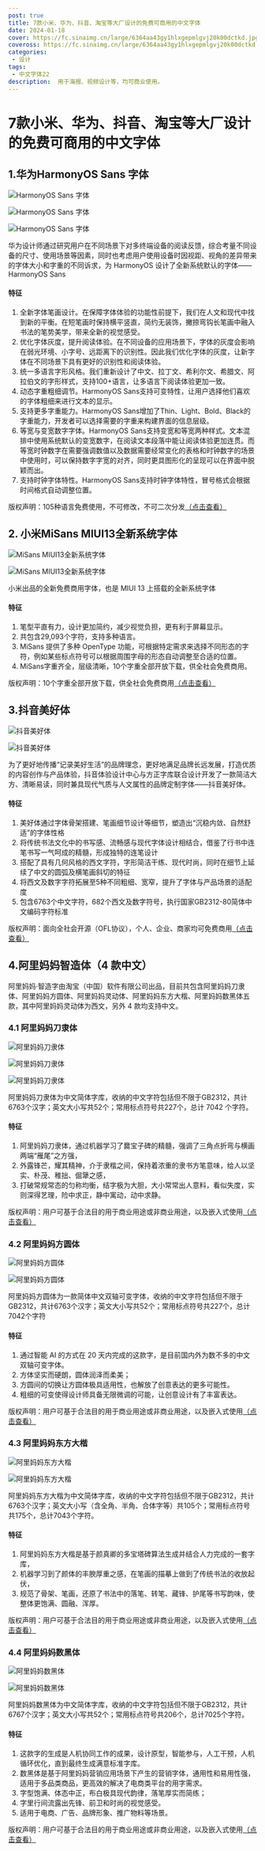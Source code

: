 ```yaml
---
post: true
title: 7款小米、华为、抖音、淘宝等大厂设计的免费可商用的中文字体
date: 2024-01-18
cover: https://fc.sinaimg.cn/large/6364aa43gy1hlxgepmlgvj20k00dctkd.jpg
coveross: https://fc.sinaimg.cn/large/6364aa43gy1hlxgepmlgvj20k00dctkd.jpg
categories:
 - 设计
tags:
 - 中文字体22
description:  用于海报、视频设计等，均可商业使用。
---
```

# 7款小米、华为、抖音、淘宝等大厂设计的免费可商用的中文字体



## 1.华为HarmonyOS Sans 字体
![HarmonyOS Sans 字体](https://fc.sinaimg.cn/large/6364aa43gy1hlxg58m6w3j21z40m8dis.jpg)

![HarmonyOS Sans 字体](https://fc.sinaimg.cn/large/6364aa43gy1hlxg5ko45cj21z42x8alh.jpg)

![HarmonyOS Sans 字体](https://fc.sinaimg.cn/large/6364aa43gy1hlxg5x3mh3j24js2gohdt.jpg)

华为设计师通过研究用户在不同场景下对多终端设备的阅读反馈，综合考量不同设备的尺寸、使用场景等因素，同时也考虑用户使用设备时因视距、视角的差异带来的字体大小和字重的不同诉求，为 HarmonyOS 设计了全新系统默认的字体——HarmonyOS Sans

#### 特征
1. 全新字体笔画设计。在保障字体体验的功能性前提下，我们在人文和现代中找到新的平衡。在短笔画时保持横平竖直，简约无装饰，撇捺弯钩长笔画中融入书法的笔势美学，带来全新的视觉感受。
2. 优化字体灰度，提升阅读体验。在不同设备的应用场景下，字体的灰度会影响在弱光环境、小字号、远距离下的识别性。因此我们优化字体的灰度，让新字体在不同场景下具有更好的识别性和阅读体验。
3. 统一多语言字形风格。我们重新设计了中文、拉丁文、希利尔文、希腊文、阿拉伯文的字形样式，支持100+语言，让多语言下阅读体验更加一致。
4. 动态字重粗细调节。HarmonyOS Sans支持可变特性，让用户选择他们喜欢的字体粗细来进行文本的显示。
5. 支持更多字重能力。HarmonyOS Sans增加了Thin、Light、Bold、Black的字重能力，开发者可以选择需要的字重来构建界面的信息层级。
6. 等宽与变宽数字字体。HarmonyOS Sans支持变宽和等宽两种样式。文本混排中使用系统默认的变宽数字，在阅读文本段落中能让阅读体验更加连贯。而等宽时钟数字在需要强调数值以及数据需要经常变化的表格和时钟数字的场景中使用时，可以保持数字字宽的对齐，同时更具图形化的呈现可以在界面中脱颖而出。
7. 支持时钟字体特性。HarmonyOS Sans支持时钟字体特性，冒号格式会根据时间格式自动调整位置。

版权声明：105种语言免费使用，不可修改，不可二次分发[（点击查看）](https://developer.harmonyos.com/cn/harmonyos_design)


<ArticleLink via="post" :work="{
    title: '华为HarmonyOS Sans 字体',
    view: 'https://developer.huawei.com/images/download/general/HarmonyOS-Sans.zip',
    github: '',
    via: 'https://developer.huawei.com/consumer/cn/design/resource/',
    linkpan:'https://pan.baidu.com/s/1hKUr4vMbO-Twvim0-k40pg?pwd=uyv3',
    coveross: '',
    beecode: '',
    viewtit: '官方下载',
    wxwords: '',
    }" />


## 2. 小米MiSans MIUI13全新系统字体
![MiSans MIUI13全新系统字体](https://fc.sinaimg.cn/large/6364aa43gy1hlxf9huh9yj21r00zgdt2.jpg)

![MiSans MIUI13全新系统字体](https://fc.sinaimg.cn/large/6364aa43gy1hlxfa0fvznj21r00zgwmn.jpg)

小米出品的全新免费商用字体，也是 MIUI 13 上搭载的全新系统字体

#### 特征
1. 笔型平直有力，设计更加简约，减少视觉负担，更有利于屏幕显示。
2. 共包含29,093个字符，支持多种语言。
3. MiSans 提供了多种 OpenType 功能，可根据特定需求来选择不同形态的字符，例如某些标点符号可以根据周围字母的形态自动调整至合适的位置。
4. MiSans字重齐全，层级清晰，10个字重全部开放下载，供全社会免费商用。

版权声明：10个字重全部开放下载，供全社会免费商用[（点击查看）](https://web.vip.miui.com/page/info/mio/mio/detail?postId=33935854)

<ArticleLink via="post" :work="{
    title: 'MiSans MIUI13全新系统字体',
    view: 'https://cdn.cnbj1.fds.api.mi-img.com/vipmlmodel/font/MiSans/MiSans.zip',
    github: '',
    via: 'https://web.vip.miui.com/page/info/mio/mio/detail?postId=33935854',
    linkpan:'https://pan.baidu.com/s/19nH3jV6wKKRF_6ikLRhNPA?pwd=4kde',
    coveross: '',
    beecode: '',
    viewtit: '官方下载',
    wxwords: '',
    }" />

## 3.抖音美好体
![抖音美好体](https://fc.sinaimg.cn/large/6364aa43gy1hlxfb8gpnuj20u00gwgmd.jpg)

![抖音美好体](https://fc.sinaimg.cn/large/6364aa43gy1hlxfcw3vtrj20u00gvq3v.jpg)


为了更好地传播“记录美好生活”的品牌理念，更好地满足品牌长远发展，打造优质的内容创作与产品体验，抖音体验设计中心与方正字库联合设计开发了一款简洁大方、清晰易读，同时兼具现代气质与人文属性的品牌定制字体——抖音美好体。

#### 特征
1. 美好体通过字体骨架搭建、笔画细节设计等细节，塑造出“沉稳内敛、自然舒适”的字体性格
2. 将传统书法文化中的书写感、流畅感与现代字体设计相结合，借鉴了行书中连笔书写一气呵成的精髓，形成独特的连笔设计
3. 搭配了具有几何风格的西文字符，字形简洁干练、现代时尚，同时在细节上延续了中文的圆弧及横笔画斜切的特征
4. 将西文及数字字符拓展至5种不同粗细、宽窄，提升了字体与产品场景的适配度
5. 包含6763个中文字符，682个西文及数字符号，执行国家GB2312-80简体中文编码字符标准

版权声明：面向全社会开源（OFL协议），个人、企业、商家均可免费商用[（点击查看）](https://mp.weixin.qq.com/s/_Q_V3vR1nXJfM__GLYY4ZQ)


<ArticleLink via="post" :work="{
    title: '抖音美好体',
    view: 'https://mp.weixin.qq.com/s/_Q_V3vR1nXJfM__GLYY4ZQ',
    github: '',
    via: 'https://mp.weixin.qq.com/s/_Q_V3vR1nXJfM__GLYY4ZQ',
    linkpan:'https://pan.baidu.com/s/1pCuW4irPGNeVJhPiqWZZpg?pwd=tt8m',
    coveross: '',
    beecode: '',
    viewtit: '官方下载',
    wxwords: '',
    }" />


## 4.阿里妈妈智造体（4 款中文）

阿里妈妈·智造字由淘宝（中国）软件有限公司出品，目前共包含阿里妈妈刀隶体、阿里妈妈方圆体、阿里妈妈灵动体、阿里妈妈东方大楷、阿里妈妈数黑体五款，其中阿里妈妈灵动体为西文，另外 4 款均支持中文。

### 4.1 阿里妈妈刀隶体

![阿里妈妈刀隶体](https://fc.sinaimg.cn/large/6364aa43gy1hlxfdf47t4g21hc0ty7wk.jpg)

![阿里妈妈刀隶体](https://fc.sinaimg.cn/large/6364aa43gy1hlxff0v41oj21jk0rd44n.jpg)

![阿里妈妈刀隶体](https://fc.sinaimg.cn/large/6364aa43gy1hlxfji4pxrj21jk1357na.jpg)


阿里妈妈刀隶体为中文简体字库，收纳的中文字符包括但不限于GB2312，共计6763个汉字；英文大小写共52个；常用标点符号共227个，总计 7042 个字符。

#### 特征
1. 阿里妈妈刀隶体，通过机器学习了爨宝子碑的精髓，强调了三角点折弯与横画两端“雁尾”之方强，
2. 外露锋芒，耀其精神，介于隶楷之间，保持着浓重的隶书方笔意味，给人以坚实、朴茂、稚拙、倔犟之感，
3. 打破常规常态的匀称均衡，结字极为大胆，大小常常出人意料，看似失度，实则深得艺理，险中求正，静中寓动，动中求静。

版权声明：用户可基于合法目的用于商业用途或非商业用途，以及嵌入式使用[（点击查看）](https://www.iconfont.cn/fonts/detail?cnid=1ntUmJ7Q4Jhw)


<ArticleLink via="post" :work="{
    title: '阿里妈妈刀隶体',
    view: 'https://www.iconfont.cn/fonts/detail?cnid=1ntUmJ7Q4Jhw',
    github: '',
    via: 'https://www.iconfont.cn/fonts/detail?cnid=1ntUmJ7Q4Jhw',
    linkpan:'https://pan.baidu.com/s/1TqN7YQXjHJ-nRSzGzKqkeQ?pwd=fvyj',
    coveross: '',
    beecode: '',
    viewtit: '官方下载',
    wxwords: '',
    }" />

### 4.2 阿里妈妈方圆体

![阿里妈妈方圆体](https://fc.sinaimg.cn/large/6364aa43gy1hlxfksel73j21jk0rdwki.jpg)

![阿里妈妈方圆体](https://fc.sinaimg.cn/large/6364aa43gy1hlxfl3h18xj21jk0rt7c0.jpg)

阿里妈妈方圆体为一款简体中文双轴可变字体，收纳的中文字符包括但不限于 GB2312，共计6763个汉字；英文大小写共52个；常用标点符号共227个，总计7042个字符

#### 特征
1. 通过智能 AI 的方式在 20 天内完成的这款字，是目前国内外为数不多的中文双轴可变字体。
2. 方体坚实而硬朗，圆体润泽而柔美；
3. 方圆间的切换让方圆体极具适用性，也解放了创意表达的更多可能性。
4. 粗细的可变使得设计师具备无限微调的可能，让创意设计有了丰富表达。

版权声明：用户可基于合法目的用于商业用途或非商业用途，以及嵌入式使用[（点击查看）](https://www.iconfont.cn/fonts/detail?cnid=pOvFIr086ADR)


<ArticleLink via="post" :work="{
    title: '阿里妈妈方圆体',
    view: 'https://www.iconfont.cn/fonts/detail?cnid=pOvFIr086ADR',
    github: '',
    via: 'https://www.iconfont.cn/fonts/detail?cnid=pOvFIr086ADR',
    linkpan:'https://pan.baidu.com/s/13CNx20WJK6g5AACPAGtPvQ?pwd=dnu3',
    coveross: '',
    beecode: '',
    viewtit: '官方下载',
    wxwords: '',
    }" />

### 4.3 阿里妈妈东方大楷

![阿里妈妈东方大楷](https://fc.sinaimg.cn/large/6364aa43gy1hlxfoh3budj21sg2mbe81.jpg)

![阿里妈妈东方大楷](https://fc.sinaimg.cn/large/6364aa43gy1hlxfos5qu6j20y10nvtze.jpg)

阿里妈妈东方大楷为中文简体字库，收纳的中文字符包括但不限于GB2312，共计6763个汉字；英文大小写（含全角、半角、合体字等）共105个；常用标点符号共175个，总计7043个字符。

#### 特征
1. 阿里妈妈东方大楷是基于颜真卿的多宝塔碑算法生成并结合人力完成的一套字库，
2. 机器学习到了颜体的丰腴厚重之感，在笔画的描摹上做到了传统书法的收放起伏，
3. 规范了骨架、笔画，还原了书法中的落笔、转笔、藏锋、护尾等书写韵味，使整体更饱满、圆融、浑厚。

版权声明：用户可基于合法目的用于商业用途或非商业用途，以及嵌入式使用[（点击查看）](https://www.iconfont.cn/fonts/detail?cnid=IhcTcFymWeyf)


<ArticleLink via="post" :work="{
    title: '阿里妈妈东方大楷',
    view: 'https://www.iconfont.cn/fonts/detail?cnid=IhcTcFymWeyf',
    github: '',
    via: 'https://www.iconfont.cn/fonts/detail?cnid=IhcTcFymWeyf',
    linkpan:'https://pan.baidu.com/s/1QHDIkjN6eJjMIDfridrdYA?pwd=wx43',
    coveross: '',
    beecode: '',
    viewtit: '官方下载',
    wxwords: '',
    }" />

### 4.4 阿里妈妈数黑体

![阿里妈妈数黑体](https://fc.sinaimg.cn/large/6364aa43gy1hlxfqm0ztkj21sg3conpd.jpg)

![阿里妈妈数黑体](https://fc.sinaimg.cn/large/6364aa43gy1hlxfqyxw9rj21sg0tukjl.jpg)

阿里妈妈数黑体为中文简体字库，收纳的中文字符包括但不限于GB2312，共计6767个汉字；英文大小写共52个；常用标点符号共206个，总计7025个字符。

#### 特征
1. 这款字的生成是人机协同工作的成果，设计原型，智能参与，人工干预，人机循环优化，直到最终生成满意标准字库。 
2. 数黑体是基于阿里妈妈营销应用场景下产生的营销字体，通用性和易用性强，适用于多品类商品，更高效的解决了电商类平台的用字需求。
3. 字型饱满、体态中正，布白极具现代韵律，落笔厚实而简练；
4. 字里行间流露出先锋、前卫和时尚的视觉感受。
5. 适用于电商、广告、品牌形象、推广物料等场景。

版权声明：用户可基于合法目的用于商业用途或非商业用途，以及嵌入式使用[（点击查看）](https://www.iconfont.cn/fonts/detail?cnid=a9fXc2HD9n7s)


<ArticleLink via="post" :work="{
    title: '阿里妈妈数黑体',
    view: 'https://www.iconfont.cn/fonts/detail?cnid=a9fXc2HD9n7s',
    github: '',
    via: 'https://www.iconfont.cn/fonts/detail?cnid=a9fXc2HD9n7s',
    linkpan:'https://pan.baidu.com/s/14oYXOEBFwaOEWQK7CtbETQ?pwd=puq3',
    coveross: '',
    beecode: '',
    viewtit: '官方下载',
    wxwords: '',
    }" />
